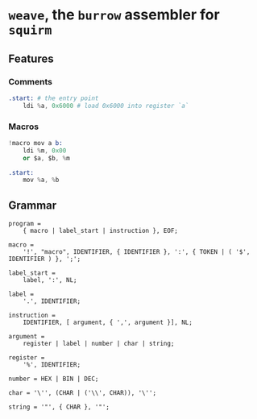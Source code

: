 # `weave`, the `burrow` assembler for `squirm`

## Features
### Comments
```s
.start: # the entry point
    ldi %a, 0x6000 # load 0x6000 into register `a`
```
### Macros
```s
!macro mov a b:
    ldi %m, 0x00
    or $a, $b, %m

.start:
    mov %a, %b
```

## Grammar
```ebnf
program =
    { macro | label_start | instruction }, EOF;

macro =
    '!', "macro", IDENTIFIER, { IDENTIFIER }, ':', { TOKEN | ( '$', IDENTIFIER ) }, ';';

label_start =
    label, ':', NL;

label =
    '.', IDENTIFIER;

instruction =
    IDENTIFIER, [ argument, { ',', argument }], NL;

argument =
    register | label | number | char | string;

register =
    '%', IDENTIFIER;

number = HEX | BIN | DEC;

char = '\'', (CHAR | ('\\', CHAR)), '\'';

string = '"', { CHAR }, '"';
```
